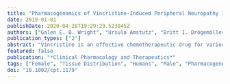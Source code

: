 ```yaml
---
title: "Pharmacogenomics of Vincristine-Induced Peripheral Neuropathy Implicates Pharmacokinetic and Inherited Neuropathy Genes"
date: 2019-01-01
publishDate: 2020-04-28T19:29:29.523045Z
authors: ["Galen E. B. Wright", "Ursula Amstutz", "Britt I. Drögemöller", "Joanne Shih", "Shahrad R. Rassekh", "Michael R. Hayden", "Bruce C. Carleton", "Colin J. D. Ross", "Canadian Pharmacogenomics Network for Drug Safety Consortium"]
publication_types: ["2"]
abstract: "Vincristine is an effective chemotherapeutic drug for various cancers, including acute lymphoblastic leukemia (ALL). Unfortunately, clinical utility is restricted by dose-limiting vincristine-induced peripheral neuropathies (VIPN). We sought to determine the association of VIPN with a recently identified risk variant, CEP72 rs924607, and drug absorption, distribution, metabolism, and excretion (ADME) gene variants in pediatric ALL. This was followed by a meta-analysis of pharmacogenomic data from over 500 patients. CEP72 rs924607 was significantly associated with VIPN (P = 0.02; odds ratio (OR) = 3.4). ADME analyses identified associations between VIPN and ABCC1 rs3784867 (P = 5.34 × 10-5 ; OR = 4.9), and SLC5A7 rs1013940 (P = 9.00 × 10-4 ; OR= 8.6); genes involved in vincristine transport and inherited neuropathies, respectively. Meta-analysis identified an association with a variant related to TTPA (rs10504361: P = 6.85 × 10-4 ; OR = 2.0), a heritable neuropathy-related gene. This study provides essential corroboratory evidence for CEP72 rs924607 and highlights the importance of drug transporter and inherited neuropathy genes in VIPN."
featured: false
publication: "*Clinical Pharmacology and Therapeutics*"
tags: ["Female", "Tissue Distribution", "Humans", "Male", "Pharmacogenetics", "Computational Biology", "Child", "Child", "Preschool", "Antineoplastic Agents", "Phytogenic", "Microtubule-Associated Proteins", "Multidrug Resistance-Associated Proteins", "Peripheral Nervous System Diseases", "Vincristine"]
doi: "10.1002/cpt.1179"
---
```


